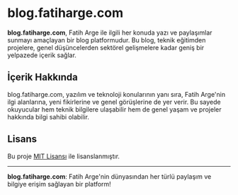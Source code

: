 # blog.fatiharge.com

**blog.fatiharge.com**, Fatih Arge ile ilgili her konuda yazı ve paylaşımlar sunmayı amaçlayan bir blog platformudur. Bu blog, teknik eğitimden projelere, genel düşüncelerden sektörel gelişmelere kadar geniş bir yelpazede içerik sağlar.

## İçerik Hakkında

blog.fatiharge.com, yazılım ve teknoloji konularının yanı sıra, Fatih Arge'nin ilgi alanlarına, yeni fikirlerine ve genel görüşlerine de yer verir. Bu sayede okuyucular hem teknik bilgilere ulaşabilir hem de genel yaşam ve projeler hakkında bilgi sahibi olabilir.


## Lisans

Bu proje [MIT Lisansı](LICENSE) ile lisanslanmıştır.

---

**blog.fatiharge.com**: Fatih Arge'nin dünyasından her türlü paylaşım ve bilgiye erişim sağlayan bir platform!